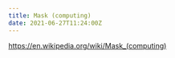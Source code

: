 ```yaml
---
title: Mask (computing)
date: 2021-06-27T11:24:00Z
---
```


https://en.wikipedia.org/wiki/Mask_(computing)
